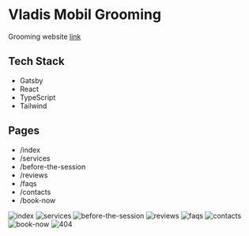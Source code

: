 # Vladis Mobil Grooming

Grooming website
[link](https://vladis.netlify.app/)

## Tech Stack

- Gatsby
- React
- TypeScript
- Tailwind

## Pages

- /index
- /services
- /before-the-session
- /reviews
- /faqs
- /contacts
- /book-now

![index](https://raw.githubusercontent.com/Leon740/vladis-mobil-grooming-frontend/main/src/assets/images/pages/0_index.jpg 'index')
![services](https://raw.githubusercontent.com/Leon740/vladis-mobil-grooming-frontend/main/src/assets/images/pages/1_services.jpg 'services')
![before-the-session](https://raw.githubusercontent.com/Leon740/vladis-mobil-grooming-frontend/main/src/assets/images/pages/2_before-the-session.jpg 'before-the-session')
![reviews](https://raw.githubusercontent.com/Leon740/vladis-mobil-grooming-frontend/main/src/assets/images/pages/3_reviews.jpg 'reviews')
![faqs](https://raw.githubusercontent.com/Leon740/vladis-mobil-grooming-frontend/main/src/assets/images/pages/4_faqs.jpg 'faqs')
![contacts](https://raw.githubusercontent.com/Leon740/vladis-mobil-grooming-frontend/main/src/assets/images/pages/5_contacts.jpg 'contacts')
![book-now](https://raw.githubusercontent.com/Leon740/vladis-mobil-grooming-frontend/main/src/assets/images/pages/6_book-now.jpg 'book-now')
![404](https://raw.githubusercontent.com/Leon740/vladis-mobil-grooming-frontend/main/src/assets/images/pages/7_404.jpg '404')
